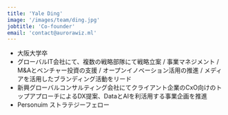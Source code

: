 ```yaml
---
title: 'Yale Ding'
image: '/images/team/ding.jpg'
jobtitle: 'Co-founder'
email: 'contact@aurorawiz.ml'
---
```


- 大阪大学卒  
- グローバルIT会社にて、複数の戦略部隊にて戦略立案 / 事業マネジメント / M&Aとベンチャー投資の支援 / オープンイノベーション活用の推進 / メディアを活用したブランディング活動をリード  
- 新興グローバルコンサルティング会社にてクライアント企業のCxO向けのトップアプローチによるDX提案、DataとAIを利活用する事業企画を推進  
- Personuim ストラテジーフェロー